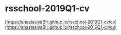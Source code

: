 # rsschool-2019Q1-cv
[https://anastasiyaBH.github.io/rsschool-2019Q1-cv/cv](https://anastasiyaBH.github.io/rsschool-2019Q1-cv/cv)
